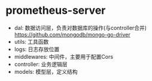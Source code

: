 # prometheus-server

- dal: 数据访问层，负责对数据库的操作(与controller合并)  https://github.com/mongodb/mongo-go-driver
- utils: 工具函数
- logs: 日志存放位置
- middlewares: 中间件，主要用于配置Cors
- controller: 业务逻辑层
- models: 模型层，定义结构